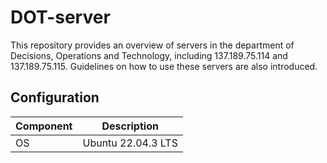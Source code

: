 # DOT-server
This repository provides an overview of servers in the department of Decisions, Operations and Technology, including 137.189.75.114 and 137.189.75.115. Guidelines on how to use these servers are also introduced.

## Configuration

|Component| Description|
|---------|------------|
|OS       |Ubuntu 22.04.3 LTS|
